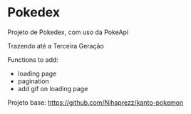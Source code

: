 # Pokedex
Projeto de Pokedex, com uso da PokeApi

Trazendo até a Terceira Geração

Functions to add:
- loading page
- pagination
- add gif on loading page


Projeto base: https://github.com/Nihaprezz/kanto-pokemon
